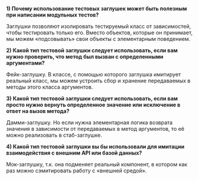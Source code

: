 **1) Почему использование тестовых заглушек может быть полезным при написании модульных тестов?**

Заглушки позволяют изолировать тестируемый класс от зависимостей, чтобы тестировать только его. Вместо объектов, которые он принимает, мы можем «подсовывать» свои объекты с элементарным поведением.

**2) Какой тип тестовой заглушки следует использовать, если вам нужно проверить, что метод был вызван с определенными аргументами?**

Фейк-заглушку. В классе, с помощью которого заглушка имитирует реальный класс, мы можем устроить сбор и хранение передаваемых в методы этого класса аргументов.

**3) Какой тип тестовой заглушки следует использовать, если вам просто нужно вернуть определенное значение или исключение в ответ на вызов метода?**

Дамми-заглушку. Но если нужна элементарная логика возврата значения в зависимости от передаваемых в метод аргументов, то её можно реализовать в стаб-заглушке.

**4) Какой тип тестовой заглушки вы бы использовали для имитации взаимодействия с внешним API или базой данных?** 

Мок-заглушку, т.к. она подменяет реальный компонент, в котором как раз можно сэмитировать работу с «внешней средой».

